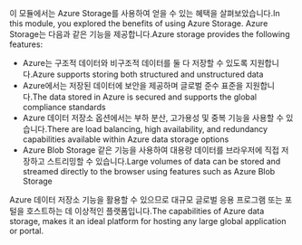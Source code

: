<span data-ttu-id="662c8-101">이 모듈에서는 Azure Storage를 사용하여 얻을 수 있는 혜택을 살펴보았습니다.</span><span class="sxs-lookup"><span data-stu-id="662c8-101">In this module, you explored the benefits of using Azure Storage.</span></span> <span data-ttu-id="662c8-102">Azure Storage는 다음과 같은 기능을 제공합니다.</span><span class="sxs-lookup"><span data-stu-id="662c8-102">Azure storage provides the following features:</span></span>

* <span data-ttu-id="662c8-103">Azure는 구조적 데이터와 비구조적 데이터를 둘 다 저장할 수 있도록 지원합니다.</span><span class="sxs-lookup"><span data-stu-id="662c8-103">Azure supports storing both structured and unstructured data</span></span>
* <span data-ttu-id="662c8-104">Azure에서는 저장된 데이터에 보안을 제공하며 글로벌 준수 표준을 지원합니다.</span><span class="sxs-lookup"><span data-stu-id="662c8-104">The data stored in Azure is secured and supports the global compliance standards</span></span>
* <span data-ttu-id="662c8-105">Azure 데이터 저장소 옵션에서는 부하 분산, 고가용성 및 중복 기능을 사용할 수 있습니다.</span><span class="sxs-lookup"><span data-stu-id="662c8-105">There are load balancing, high availability, and redundancy capabilities available within Azure data storage options</span></span>
* <span data-ttu-id="662c8-106">Azure Blob Storage 같은 기능을 사용하여 대용량 데이터를 브라우저에 직접 저장하고 스트리밍할 수 있습니다.</span><span class="sxs-lookup"><span data-stu-id="662c8-106">Large volumes of data can be stored and streamed directly to the browser using features such as Azure Blob Storage</span></span>

<span data-ttu-id="662c8-107">Azure 데이터 저장소 기능을 활용할 수 있으므로 대규모 글로벌 응용 프로그램 또는 포털을 호스트하는 데 이상적인 플랫폼입니다.</span><span class="sxs-lookup"><span data-stu-id="662c8-107">The capabilities of Azure data storage, makes it an ideal platform for hosting any large global application or portal.</span></span>